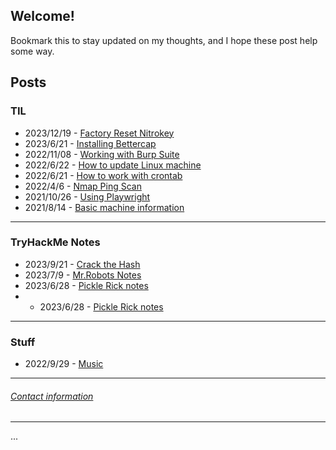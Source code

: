 ## Welcome\!

Bookmark this to stay updated on my thoughts, and I hope these post help some way.

## **Posts**

### **TIL**

- 2023/12/19 - [Factory Reset Nitrokey](/posts//TIL/resetNK.md)
- 2023/6/21 - [Installing Bettercap](/posts/TIL/installing_bettercap.md)
- 2022/11/08 - [Working with Burp Suite](/posts/TIL/working_with_burp_suite.md)
- 2022/6/22 - [How to update Linux machine](/posts/TIL/pc_maintenance.md)
- 2022/6/21 - [How to work with crontab](/posts/TIL/cron_jobs.md)
- 2022/4/6 - [Nmap Ping Scan](/posts/TIL/nmap_ping_scan.md)
- 2021/10/26 - [Using Playwright](/posts/TIL/using_playwright.md)
- 2021/8/14 - [Basic machine information](/posts/TIL/machine_info.md)


---


### **TryHackMe Notes**

- 2023/9/21 - [Crack the Hash](/posts/myStuff/thm/CTH.md)
- 2023/7/9 - [Mr.Robots Notes](/posts/myStuff/thm/mr_robots.md)
- 2023/6/28 - [Pickle Rick notes](/posts/myStuff/thm/pickle_rick.md)
- - 2023/6/28 - [Pickle Rick notes](/posts/myStuff/thm/pickle_rick.md)


---


### **Stuff**

- 2022/9/29 - [Music](/posts/myStuff/music_lists/musicLists.md)




---

###### [Contact information](contact.md)

---

<div id="pressMe">...</div>